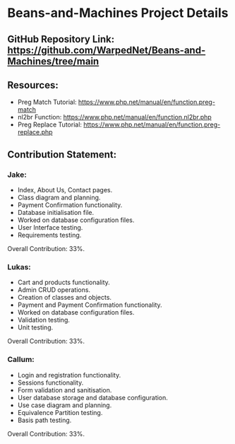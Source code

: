 # Beans-and-Machines Project Details
## GitHub Repository Link: https://github.com/WarpedNet/Beans-and-Machines/tree/main

## Resources:
- Preg Match Tutorial: https://www.php.net/manual/en/function.preg-match
- nl2br Function: https://www.php.net/manual/en/function.nl2br.php
- Preg Replace Tutorial: https://www.php.net/manual/en/function.preg-replace.php

## Contribution Statement:
### Jake:
- Index, About Us, Contact pages.
- Class diagram and planning.
- Payment Confirmation functionality.
- Database initialisation file.
- Worked on database configuration files.
- User Interface testing.
- Requirements testing.

Overall Contribution: 33%.

### Lukas:
- Cart and products functionality.
- Admin CRUD operations.
- Creation of classes and objects.
- Payment and Payment Confirmation functionality.
- Worked on database configuration files.
- Validation testing.
- Unit testing.

Overall Contribution: 33%.

### Callum:
- Login and registration functionality.
- Sessions functionality.
- Form validation and sanitisation.
- User database storage and database configuration.
- Use case diagram and planning.
- Equivalence Partition testing.
- Basis path testing.

Overall Contribution: 33%.
